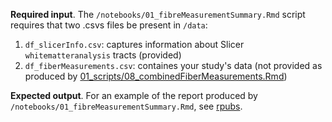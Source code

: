 __Required input__. The `/notebooks/01_fibreMeasurementSummary.Rmd` script requires that two .csvs files be present in `/data`: 
1. `df_slicerInfo.csv`: captures information about Slicer `whitematteranalysis` tracts (provided)
2. `df_fiberMeasurements.csv`: containes your study's data (not provided as produced by [01_scripts/08_combinedFiberMeasurements.Rmd](https://github.com/navonacalarco/Slicer/blob/master/01_scripts/08_combineFiberMeasurements.Rmd))

__Expected output__.
For an example of the report produced by `/notebooks/01_fibreMeasurementSummary.Rmd`, see [rpubs](https://rpubs.com/navona/SPINS_tractography_2020-05-06).
